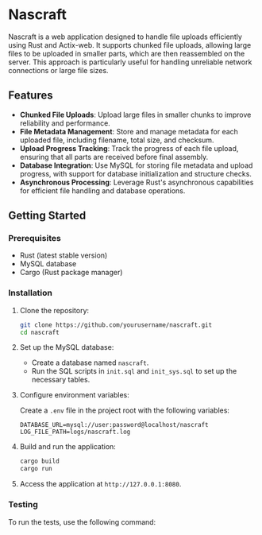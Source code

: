 # Nascraft

Nascraft is a web application designed to handle file uploads efficiently using Rust and Actix-web. It supports chunked file uploads, allowing large files to be uploaded in smaller parts, which are then reassembled on the server. This approach is particularly useful for handling unreliable network connections or large file sizes.

## Features

- **Chunked File Uploads**: Upload large files in smaller chunks to improve reliability and performance.
- **File Metadata Management**: Store and manage metadata for each uploaded file, including filename, total size, and checksum.
- **Upload Progress Tracking**: Track the progress of each file upload, ensuring that all parts are received before final assembly.
- **Database Integration**: Use MySQL for storing file metadata and upload progress, with support for database initialization and structure checks.
- **Asynchronous Processing**: Leverage Rust's asynchronous capabilities for efficient file handling and database operations.

## Getting Started

### Prerequisites

- Rust (latest stable version)
- MySQL database
- Cargo (Rust package manager)

### Installation

1. Clone the repository:

   ```bash
   git clone https://github.com/yourusername/nascraft.git
   cd nascraft
   ```

2. Set up the MySQL database:

   - Create a database named `nascraft`.
   - Run the SQL scripts in `init.sql` and `init_sys.sql` to set up the necessary tables.

3. Configure environment variables:

   Create a `.env` file in the project root with the following variables:

   ```env
   DATABASE_URL=mysql://user:password@localhost/nascraft
   LOG_FILE_PATH=logs/nascraft.log
   ```

4. Build and run the application:

   ```bash
   cargo build
   cargo run
   ```

5. Access the application at `http://127.0.0.1:8080`.

### Testing

To run the tests, use the following command: